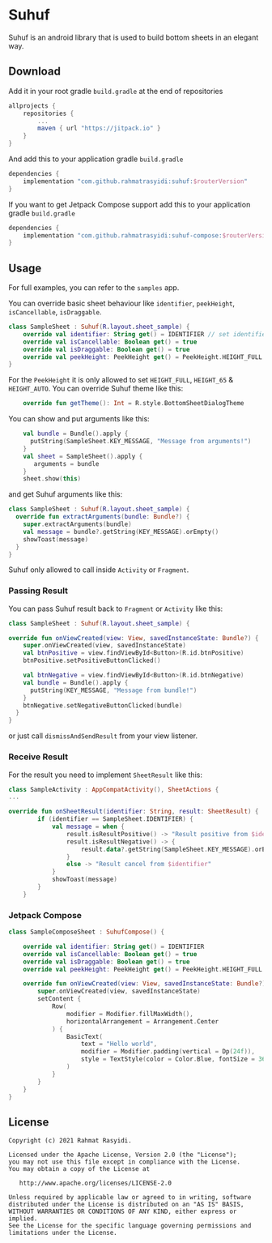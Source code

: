 Suhuf
======

Suhuf is an android library that is used to build bottom sheets in an elegant way.

## Download

Add it in your root gradle `build.gradle` at the end of repositories

```gradle
allprojects {
    repositories {
        ...
        maven { url "https://jitpack.io" }
    }
}
```

And add this to your application gradle `build.gradle`

```gradle
dependencies {
    implementation "com.github.rahmatrasyidi:suhuf:$routerVersion"
}
```

If you want to get Jetpack Compose support add this to your application gradle `build.gradle`

```gradle
dependencies {
    implementation "com.github.rahmatrasyidi:suhuf-compose:$routerVersion"
}
```

## Usage

For full examples, you can refer to the `samples` app.

You can override basic sheet behaviour like `identifier`, `peekHeight`, `isCancellable`, `isDraggable`.

```kotlin
class SampleSheet : Suhuf(R.layout.sheet_sample) {
    override val identifier: String get() = IDENTIFIER // set identifier to be pass to SheetResult
    override val isCancellable: Boolean get() = true 
    override val isDraggable: Boolean get() = true
    override val peekHeight: PeekHeight get() = PeekHeight.HEIGHT_FULL // set height of sheet
}
```

For the `PeekHeight` it is only allowed to set `HEIGHT_FULL`, `HEIGHT_65` & `HEIGHT_AUTO`.
You can override Suhuf theme like this:

```kotlin
    override fun getTheme(): Int = R.style.BottomSheetDialogTheme
```

You can show and put arguments like this:

```kotlin
    val bundle = Bundle().apply {
      putString(SampleSheet.KEY_MESSAGE, "Message from arguments!")
    }
    val sheet = SampleSheet().apply {
       arguments = bundle
    }
    sheet.show(this)     
```

and get Suhuf arguments like this:

```kotlin
class SampleSheet : Suhuf(R.layout.sheet_sample) {
  override fun extractArguments(bundle: Bundle?) {
    super.extractArguments(bundle)
    val message = bundle?.getString(KEY_MESSAGE).orEmpty()
    showToast(message)
  }
}
```

Suhuf only allowed to call inside `Activity` or `Fragment`.

### Passing Result

You can pass Suhuf result back to `Fragment` or `Activity` like this:

```kotlin
class SampleSheet : Suhuf(R.layout.sheet_sample) {

override fun onViewCreated(view: View, savedInstanceState: Bundle?) {
    super.onViewCreated(view, savedInstanceState)
    val btnPositive = view.findViewById<Button>(R.id.btnPositive)
    btnPositive.setPositiveButtonClicked()

    val btnNegative = view.findViewById<Button>(R.id.btnNegative)
    val bundle = Bundle().apply {
      putString(KEY_MESSAGE, "Message from bundle!")
    }
    btnNegative.setNegativeButtonClicked(bundle)
  }
}
```

or just call `dismissAndSendResult` from your view listener.

### Receive Result

For the result you need to implement `SheetResult` like this:

```kotlin
class SampleActivity : AppCompatActivity(), SheetActions {
...

override fun onSheetResult(identifier: String, result: SheetResult) {
        if (identifier == SampleSheet.IDENTIFIER) {
            val message = when {
                result.isResultPositive() -> "Result positive from $identifier"
                result.isResultNegative() -> {
                    result.data?.getString(SampleSheet.KEY_MESSAGE).orEmpty()
                }
                else -> "Result cancel from $identifier"
            }
            showToast(message)
        }
    }
```

### Jetpack Compose

```kotlin
class SampleComposeSheet : SuhufCompose() {

    override val identifier: String get() = IDENTIFIER
    override val isCancellable: Boolean get() = true
    override val isDraggable: Boolean get() = true
    override val peekHeight: PeekHeight get() = PeekHeight.HEIGHT_FULL

    override fun onViewCreated(view: View, savedInstanceState: Bundle?) {
        super.onViewCreated(view, savedInstanceState)
        setContent {
            Row(
                modifier = Modifier.fillMaxWidth(),
                horizontalArrangement = Arrangement.Center
            ) {
                BasicText(
                    text = "Hello world",
                    modifier = Modifier.padding(vertical = Dp(24f)),
                    style = TextStyle(color = Color.Blue, fontSize = 36.sp)
                )
            }
        }
    }
}
```

License
-------
    Copyright (c) 2021 Rahmat Rasyidi.

    Licensed under the Apache License, Version 2.0 (the "License");
    you may not use this file except in compliance with the License.
    You may obtain a copy of the License at

       http://www.apache.org/licenses/LICENSE-2.0

    Unless required by applicable law or agreed to in writing, software
    distributed under the License is distributed on an "AS IS" BASIS,
    WITHOUT WARRANTIES OR CONDITIONS OF ANY KIND, either express or implied.
    See the License for the specific language governing permissions and
    limitations under the License.
